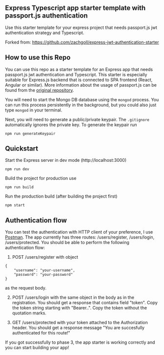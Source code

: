 ## Express Typescript app starter template with passport.js authentication

Use this starter template for your express project that needs passport.js jwt authentication strategy and Typescript.

Forked from: https://github.com/zachgoll/express-jwt-authentication-starter

## How to use this Repo

You can use this repo as a starter template for an Express app that needs passport.js jwt authentication and Typescript. This starter is especially suitable for Express.js backend that is connected to SPA frontend (React, Angular or similar). More information about the usage of passport.js can be found from the [original repository](https://github.com/zachgoll/express-jwt-authentication-starter).

You will need to start the Mongo DB database using the `mongod` process.  You can run this process persistently in the background, but you could also just type `mongod` in your terminal.

Next, you will need to generate a public/private keypair.  The `.gitignore` automatically ignores the private key. To generate the keypair run
```
npm run generateKeypair
```

## Quickstart

Start the Express server in dev mode (http://localhost:3000)
```
npm run dev
```

Build the project for production use
```
npm run build
```

Run the production build (after building the project first)
```
npm start
```


## Authentication flow

You can test the authentication with HTTP client of your preference, I use [Postman](https://www.postman.com/). The app currently has three routes: /users/register, /users/login, /users/protected. You should be able to perform the following authentication flow:

1. POST /users/register with object
```
{
    "username": "your-username", 
    "password": "your-password" 
}
```
as the request body.

2. POST /users/login with the same object in the body as in the registration. You should get a response that contains field "token". Copy the token string starting with "Bearer..". Copy the token without the quotation marks.

3. GET /users/protected with your token attached to the Authorization header. You should get a response message "You are succesfully authenticated for this route!"

If you got successfully to phase 3, the app starter is working correctly and you can start building your app!



